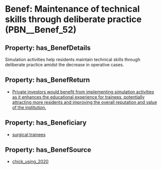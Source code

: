 # Benef: __Maintenance of technical skills through deliberate practice__ (PBN__Benef_52)

## Property: has_BenefDetails

Simulation activities help residents maintain technical skills through deliberate practice amidst the decrease in operative cases.

## Property: has_BenefReturn

* [Private investors would benefit from implementing simulation activities as it enhances the educational experience for trainees, potentially attracting more residents and improving the overall reputation and value of the institution.](../BenefReturn/PBN__BenefReturn_52)

## Property: has_Beneficiary

* [surgical trainees](../Stakeholder/PBN__Stakeholder_42)

## Property: has_BenefSource

* [chick_using_2020](../Article/PBN__Article_11)

